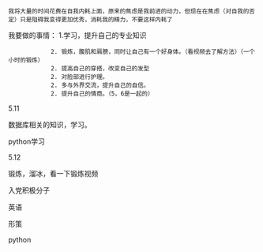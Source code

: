 	我将大量的时间花费在自我内耗上面，原来的焦虑是我前进的动力，但现在在焦虑（对自我的否定）只是阻碍我变得更加优秀，消耗我的精力，不要这样内耗了

我要做的事情：
	1.学习，提升自己的专业知识

				2. 锻炼，腹肌和肩膀，同时让自己有一个好身体。（看视频去了解方法）（一个小时的锻炼）
				2. 提高自己的穿搭，改变自己的发型
				2. 对脸部进行护理。
				2. 多与外界交流，提升自己的自信。 
				2. 提升自己的情商。（5，6是一起的）





5.11

数据库相关的知识，学习。 

python学习





5.12

锻炼，溜冰，看一下锻炼视频

入党积极分子

英语

形策

python
